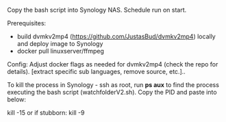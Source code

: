Copy the bash script into Synology NAS. Schedule run on start.

Prerequisites:

- build dvmkv2mp4 (https://github.com/JustasBud/dvmkv2mp4) locally and deploy image to Synology
- docker pull linuxserver/ffmpeg


Config:
Adjust docker flags as needed for dvmkv2mp4 (check the repo for details). [extract specific sub languages, remove source, etc.]..


To kill the process in Synology - ssh as root, run **ps aux** to find the process executing the bash script (watchfolderV2.sh). Copy the PID and paste into below:


kill -15 <PID>
or if  stubborn:
kill -9 <PID>
